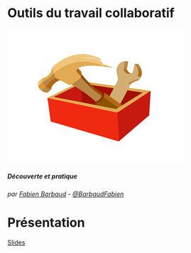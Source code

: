 Outils du travail collaboratif
===

![](images/tool_box.png)

##### Découverte et pratique

###### par [Fabien Barbaud](fabien.barbaud@timeonegroup.com) - [@BarbaudFabien](https://twitter.com/BarbaudFabien)

Présentation
===

[Slides](outil-collaboratif.md)
